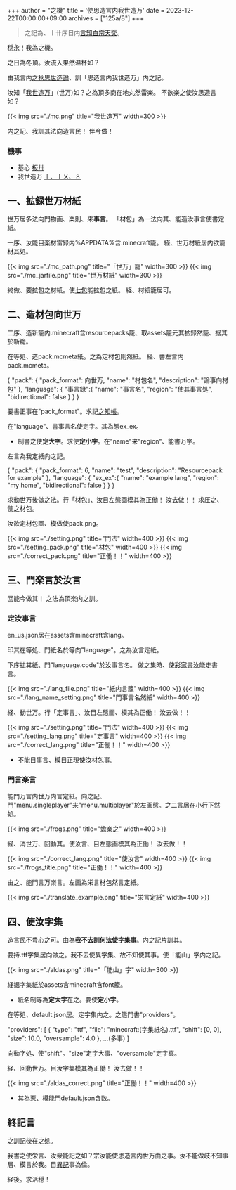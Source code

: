 +++
author = "之機"
title = '使思造言内我世造万'
date = 2023-12-22T00:00:00+09:00
archives = ["125a/8"]
+++

>之記為、〡〹序日内[言知白宗天交](https://adventar.org/calendars/8540)。

穏永！我為之機。

之日為冬頂。汝流入果然温杯如？

由我言内[之秋思世造論](https://www.youtube.com/live/hIRhxuGjQnM?si=cEnGEkGZS0ldMXQM&t=6532)、訓「思造言内我世造万」内之記。

汝知「[我世造万](https://www.minecraft.net/ja-jp)」(世万)如？之為頂多商在地丸然雷楽。
不欲楽之使汝思造言如？

{{< img src="./mc.png" title="我世造万" width=300 >}}

内之記、我訓其法向造言民！ 伴今做！

### 機事

* 基心  [板〺](https://ja.wikipedia.org/wiki/Microsoft_Windows_11)
* 我世造万  [〡、〡〤、〥](https://minecraft.fandom.com/ja/wiki/Java_Edition_1.16.5)

## 一、拡録世万材紙

世万居多法向門物画、楽則、来**事言**。
「材包」為一法向其、能造汝事言使書定紙。

一序、汝能目楽材雷録内<span class="earthQuote">%APPDATA%</span>含<span class="earthQuote">.minecraft</span>籠。
経、世万材紙居内欲籠材其処。

{{< img src="./mc_path.png" title="「世万」籠" width=300 >}}
{{< img src="./mc_jarfile.png" title="世万材紙" width=300 >}}

終做、要拡包之材紙。使[七包](https://7-zip.opensource.jp)能拡包之紙。
経、材紙籠居可。

## 二、造材包向世万

二序、造新籠内<span class="earthQuote">.minecraft</span>含<span class="earthQuote">resourcepacks</span>籠、取<span class="earthQuote">assets</span>籠元其拡録然籠、据其於新籠。

在等処、造<span class="earthQuote">pack.mcmeta</span>紙。之為定材包則然紙。
経、書左言内<span class="earthQuote">pack.mcmeta</span>。

<div class="earthQuote">{
    "pack": {
        "pack_format": <span class="phun">向世万</span>,
        "name": "<span class="phun">材包名</span>",
        "description": "<span class="phun">論事向材包</span>"
    },
    "language": {
        "<span class="phun">事言録</span>":{
            "name": "<span class="phun">事言名</span>",
            "region": "<span class="phun">使其事言処</span>",
            "bidirectional": false
        }
    }
}
</div>

要書正事在<span class="earthQuote">"pack_format"</span>。求記[之知帳](https://minecraftjapan.miraheze.org/wiki/%E3%83%AA%E3%82%BD%E3%83%BC%E3%82%B9%E3%83%91%E3%83%83%E3%82%AF/%E4%BD%9C%E3%82%8A%E6%96%B9#%E3%83%AB%E3%83%BC%E3%83%88%E3%83%95%E3%82%A9%E3%83%AB%E3%83%80)。

在<span class="earthQuote">"language"</span>、書事言名使定字。其為態<span class="earthQuote">ex_ex</span>。

* 制書之使**定大字**。求使**定小字**。在<span class="earthQuote">"name"</span>来<span class="earthQuote">"region"</span>、能書万字。

左言為我定紙向之記。

<div class="earthQuote">{
    "pack": {
        "pack_format": 6,
        "name": "test",
        "description": "Resourcepack for example"
    },
    "language": {
        "ex_ex":{
            "name": "example lang",
            "region": "my home",
            "bidirectional": false
        }
    }
}
</div>

求動世万後做之法。行「材包」、汝目左態画模其為正働！
汝去做！！
求圧之、使之材包。

汝欲定材包画、模做使<span class="earthQuote">pack.png</span>。

{{< img src="./setting.png" title="門法" width=400 >}}
{{< img src="./setting_pack.png" title="材包" width=400 >}}
{{< img src="./correct_pack.png" title="正働！！" width=400 >}}

## 三、門楽言於汝言

団能今做其！
之法為頂楽内之訓。

### 定汝事言

<span class="earthQuote">en_us.json</span>居在<span class="earthQuote">assets</span>含<span class="earthQuote">minecraft</span>含<span class="earthQuote">lang</span>。

印其在等処、門紙名於等向<span class="earthQuote">"language"</span>。之為汝言定紙。

下序拡其紙、門<span class="earthQuote">"language.code"</span>於汝事言名。
做之集時、使[彩家書](https://code.visualstudio.com)汝能走書言。

{{< img src="./lang_file.png" title="紙内言籠" width=400 >}}
{{< img src="./lang_name_setting.png" title="門事言名然紙" width=400 >}}

経、動世万。行「定事言」、汝目左態画、模其為正働！
汝去做！！

{{< img src="./setting.png" title="門法" width=400 >}}
{{< img src="./setting_lang.png" title="定事言" width=400 >}}
{{< img src="./correct_lang.png" title="正働！！" width=400 >}}

* 不能目事言、模目正現使汝材包事。

### 門言楽言

能門万言内世万内言定紙。向之記、門<span class="earthQuote">"menu.singleplayer"</span>来<span class="earthQuote">"menu.multiplayer"</span>於左画態。之二言居在小行下然処。

{{< img src="./frogs.png" title="蟾楽之" width=400 >}}

経、消世万、回動其。使汝言、目左態画模其為正働！
汝去做！！

{{< img src="./correct_lang.png" title="使汝言" width=400 >}}
{{< img src="./frogs_title.png" title="正働！！" width=400 >}}

由之、能門言万楽言。左画為栄言材包然言定紙。

{{< img src="./translate_example.png" title="栄言定紙" width=400 >}}

## 四、使汝字集

造言民不豊心之可。由為**我不去訓何法使字集事**。内之記片訓其。

要持<span class="earthQuote">.ttf</span>字集居向做之。我不去使異字集、故不知使其事。使「能山」字内之記。

{{< img src="./aldas.png" title="「能山」字" width=300 >}}

経据字集紙於<span class="earthQuote">assets</span>含<span class="earthQuote">minecraft</span>含<span class="earthQuote">font</span>籠。

* 紙名制等為**定大字**在之。要使**定小字**。

在等処、<span class="earthQuote">default.json</span>居。定字集内之。之態門書<span class="earthQuote">"providers"</span>。

<div class="earthQuote">"providers": [
    {
        "type": "ttf",
        "file": "minecraft:<span class="phun">(字集紙名)</span>.ttf",
        "shift": [0, 0],
        "size": 10.0,
        "oversample": 4.0
    },
    ...<span class="phun">(多事)</span>
]
</div>

向動字処、使<span class="earthQuote">"shift"</span>。<span class="earthQuote">"size"</span>定字大事、<span class="earthQuote">"oversample"</span>定字真。

経、回動世万。目汝字集模其為正働！
汝去做！！

{{< img src="./aldas_correct.png" title="正働！！" width=400 >}}

* 其為悪、模能門<span class="earthQuote">default.json</span>含数。

## 終記言

之訓記後在之処。

我書之使栄言、汝衆能記之如？宗汝能使思造言内世万由之事。汝不能做岐不知事居、模言於我。目[異記](/)事為倫。

経後。求活穏！